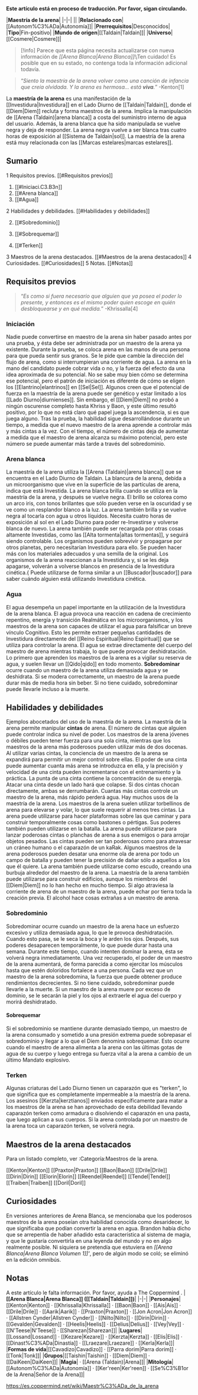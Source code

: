**Este artículo está en proceso de traducción. Por favor, sigan circulando.**


|**Maestría de la arena**|
|-|-|
||
|**Relacionado con**|[[Autonom%C3%ADa\|Autonomía]]|
|**Prerrequisitos**|Desconocidos|
|**Tipo**|Fin-positivo|
|**Mundo de origen**|[[Taldain\|Taldain]]|
|**Universo**|[[Cosmere\|Cosmere]]|
> [!info] Parece que esta página necesita actualizarse con nueva información de *[[Arena Blanca\|Arena Blanca]]*!¡Ten cuidado! Es posible que en su estado, no contenga toda la información adicional todavía.

>“*Siento la maestría de la arena volver como una canción de infancia que creía olvidada. Y la arena es hermosa… está **viva**.*”
\-Kenton[1]


La **maestría de la arena** es una manifestación de la [[Investidura\|Investidura]] en el Lado Diurno de [[Taldain\|Taldain]], donde el [[Diem\|Diem]] recluta y forma maestros de la arena. Implica la manipulación de [[Arena (Taldain)\|arena blanca]] a costa del suministro interno de agua del usuario. Además, la arena blanca que ha sido manipulada se vuelve negra y deja de responder. La arena negra vuelve a ser blanca tras cuatro horas de exposición al [[Sistema de Taldain\|sol]]. La maestría de la arena está muy relacionada con las [[Marcas estelares\|marcas estelares]].

## Sumario

1 Requisitos previos. [[#Requisitos previos]] 

1. [[#Iniciaci.C3.B3n]] 
1. [[#Arena blanca]] 
1. [[#Agua]] 


2 Habilidades y debilidades. [[#Habilidades y debilidades]] 

2. [[#Sobredominio]] 

2. [[#Sobrequemar]] 


2. [[#Terken]] 


3 Maestros de la arena destacados. [[#Maestros de la arena destacados]] 
4 Curiosidades. [[#Curiosidades]] 
5 Notas. [[#Notas]] 


## Requisitos previos
>“*Es como si fuera necesario que alguien que ya posea el poder lo presente, y entonces es el mismo poder quien escoge en quién desbloquearse y en qué medida.*”
\-Khrissalla[4]


### Iniciación
Nadie puede convertirse en maestro de la arena sin haber pasado antes por una prueba, y ésta debe ser administrada por un maestro de la arena ya existente. Durante la prueba, se coloca arena en las manos de una persona para que pueda sentir sus granos. Se le pide que cambie la dirección del flujo de arena, como si interrumpieran una corriente de agua. La arena en la mano del candidato puede cobrar vida o no, y la fuerza del efecto da una idea aproximada de su potencial. No se sabe muy bien cómo se determina ese potencial, pero el patrón de iniciación es diferente de cómo se eligen los [[Elantrino\|elantrinos]] en [[Sel\|Sel]]. Algunos creen que el potencial de fuerza en la maestría de la arena puede ser genético y estar limitado a los [[Lado Diurno\|diurnienses]]. Sin embargo, el [[Diem\|Diem]] no probó a ningún oscurense completo hasta Khriss y Baon, y este último resultó positivo, por lo que no está claro qué papel juega la ascendencia, si es que juega alguno. Tras la prueba, la habilidad sigue desarrollándose durante un tiempo, a medida que el nuevo maestro de la arena aprende a controlar más y más cintas a la vez. Con el tiempo, el número de cintas deja de aumentar a medida que el maestro de arena alcanza su máximo potencial, pero este número se puede aumentar más tarde a través del sobredominio.

### Arena blanca
La maestría de la arena utiliza la [[Arena (Taldain)\|arena blanca]] que se encuentra en el Lado Diurno de Taldain. La blancura de la arena, debida a un microorganismo que vive en la superficie de las partículas de arena, indica que está Investida. La arena blanca brilla cuando se utiliza en la maestría de la arena, y después se vuelve negra. El brillo se colorea como un arco iris, con tonos brillantes que sólo pueden verse en la oscuridad y se ve como un resplandor blanco a la luz. La arena también brilla y se vuelve negra al tocarla con agua u otros líquidos. Necesita cuatro horas de exposición al sol en el Lado Diurno para poder re-Investirse y volverse blanca de nuevo. La arena también puede ser recargada por otras cosas altamente Investidas, como las [[Alta tormenta\|altas tormentas]], y seguirá siendo controlable. Los organismos pueden sobrevivir y propagarse por otros planetas, pero necesitarían Investidura para ello. Se pueden hacer más con los materiales adecuados y una semilla de la original. Los organismos de la arena reaccionan a la Investidura y, si se les deja apagarse, volverán a volverse blancos en presencia de la Investidura cinética.{ Puede utilizarse de forma similar a un [[Buscador\|buscador]] para saber cuándo alguien está utilizando Investidura cinética.

### Agua
El agua desempeña un papel importante en la utilización de la Investidura de la arena blanca. El agua provoca una reacción en cadena de crecimiento repentino, energía y transición Realmática en los microorganismos, y los maestros de la arena son capaces de utilizar el agua para falsificar un breve vínculo Cognitivo. Esto les permite extraer pequeñas cantidades de Investidura directamente del [[Reino Espiritual\|Reino Espiritual]] que se utiliza para controlar la arena. El agua se extrae directamente del cuerpo del maestro de arena mientras trabaja, lo que puede provocar deshidratación. Lo primero que aprenden los maestros de la arena es a vigilar su reserva de agua, y suelen llevar un [[Qido\|qido]] en todo momento. **Sobredominar** ocurre cuando un maestro de la arena utiliza demasiada agua y se deshidrata. Si se modera correctamente, un maestro de la arena puede durar más de media hora sin beber. Si no tiene cuidado, sobredominar puede llevarle incluso a la muerte.

## Habilidades y debilidades
  Ejemplos abocetados del uso de la maestría de la arena.
La maestría de la arena permite manipular **cintas** de arena. El número de cintas que alguien puede controlar indica su nivel de poder. Los maestros de la arena jóvenes o débiles pueden tener fuerza para una sola cinta, mientras que los maestros de la arena más poderosos pueden utilizar más de dos docenas. Al utilizar varias cintas, la conciencia de un maestro de la arena se expandirá para permitir un mejor control sobre ellas. El poder de una cinta puede aumentar cuanta más arena se introduzca en ella, y la precisión y velocidad de una cinta pueden incrementarse con el entrenamiento y la práctica. La punta de una cinta contiene la concentración de su energía. Atacar una cinta desde un lado hará que colapse. Si dos cintas chocan directamente, ambas se derrumbarán. Cuantas más cintas controle un maestro de la arena, más rápido perderá agua.
Hay muchos usos de la maestría de la arena. Los maestros de la arena suelen utilizar torbellinos de arena para elevarse y volar, lo que suele requerir al menos tres cintas. La arena puede utilizarse para hacer plataformas sobre las que caminar y para construir temporalmente cosas como bastones o pértigas. Sus poderes también pueden utilizarse en la batalla. La arena puede utilizarse para lanzar poderosas cintas o planchas de arena a sus enemigos o para arrojar objetos pesados. Las cintas pueden ser tan poderosas como para atravesar un cráneo humano o el caparazón de un kaRak. Algunos maestros de la arena poderosos pueden desatar una enorme ola de arena por todo un campo de batalla y pueden tener la precisión de dañar sólo a aquellos a los que él quiere. La arena también puede utilizarse como escudo, creando una burbuja alrededor del maestro de la arena.
La maestría de la arena también puede utilizarse para construir edificios, aunque los miembros del [[Diem\|Diem]] no lo han hecho en mucho tiempo. Si algo atraviesa la corriente de arena de un maestro de la arena, puede echar por tierra toda la creación previa. El alcohol hace cosas extrañas a un maestro de arena.

### Sobredominio
Sobredominar ocurre cuando un maestro de la arena hace un esfuerzo excesivo y utiliza demasiada agua, lo que le provoca deshidratación. Cuando esto pasa, se le seca la boca y le arden los ojos. Después, sus poderes desaparecen temporalmente, lo que puede durar hasta una semana. Durante este tiempo, cuando intenten dominar la arena, ésta se volverá negra inmediatamente. Una vez recuperado, el poder de un maestro de la arena aumentará, de forma parecida a como ejercitar los músculos hasta que estén doloridos fortalece a una persona. Cada vez que un maestro de la arena sobredomina, la fuerza que puede obtener produce rendimientos decrecientes. Si no tiene cuidado, sobredominar puede llevarle a la muerte. Si un maestro de la arena muere por exceso de dominio, se le secarán la piel y los ojos al extraerle el agua del cuerpo y morirá deshidratado.

#### Sobrequemar
Si el sobredominio se mantiene durante demasiado tiempo, un maestro de la arena consumado y sometido a una presión extrema puede sobrepasar el sobredominio y llegar a lo que el Diem denomina sobrequemar. Esto ocurre cuando el maestro de arena alimenta a la arena con las últimas gotas de agua de su cuerpo y luego entrega su fuerza vital a la arena a cambio de un último Mandato explosivo.

### Terken
Algunas criaturas del Lado Diurno tienen un caparazón que es "terken", lo que significa que es completamente impermeable a la maestría de la arena. Los asesinos [[Kerzta\|kerztianos]] enviados específicamente para matar a los maestros de la arena se han aprovechado de esta debilidad llevando caparazón terken como armadura o disolviendo el caparazón en una pasta, que luego aplican a sus cuerpos. Si la arena controlada por un maestro de la arena toca un caparazón terken, se volverá negra.

## Maestros de la arena destacados
Para un listado completo, ver :Categoría:Maestros de la arena.

[[Kenton\|Kenton]]
[[Praxton\|Praxton]]
[[Baon\|Baon]]
[[Drile\|Drile]]
[[Dirin\|Dirin]]
[[Elorin\|Elorin]]
[[Reendel\|Reendel]]
[[Tendel\|Tendel]]
[[Traiben\|Traiben]]
[[Doril\|Doril]]

## Curiosidades
En versiones anteriores de Arena Blanca, se mencionaba que los poderosos maestros de la arena poseían otra habilidad conocida como desaridecer, lo que significaba que podían convertir la arena en agua. Brandon había dicho que se arrepentía de haber añadido esta característica al sistema de magia, y que le gustaría convertirla en una leyenda del mundo y no en algo realmente posible. Ni siquiera se pretendía que estuviera en *[[Arena Blanca\|Arena Blanca Volumen 1]]'*, pero de algún modo se coló; se eliminó en la edición omnibús.
## Notas

A este artículo le falta información. Por favor, ayuda a The Coppermind .
|**[[Arena Blanca\|Arena Blanca]] ([[Taldain\|Taldain]])**|
|-|-|
|**Personajes**|[[Kenton\|Kenton]] · [[Khrissalla\|Khrissalla]] · [[Baon\|Baon]] · [[Ais\|Ais]] · [[Drile\|Drile]] · [[Aarik\|Aarik]] · [[Praxton\|Praxton]] · [[Jon Acron\|Jon Acron]] · [[Allstren Cynder\|Allstren Cynder]] · [[Nilto\|Nilto]] · [[Dirin\|Dirin]] · [[Gevalden\|Gevalden]] · [[Heelis\|Heelis]] · [[Delius\|Delius]] · [[Vey\|Vey]] · [[N'Teese\|N'Teese]] · [[Sharezan\|Sharezan]]|
|**Lugares**|[[Lossand\|Lossand]] · [[Kezare\|Kezare]] · [[Kerzta\|Kerzta]] · [[Elis\|Elis]] · [[Dinast%C3%ADa\|Dinastía]] · [[Lraezare\|Lraezare]] · [[Kerla\|Kerla]]|
|**Formas de vida**|[[Cavadizo\|Cavadizo]] · [[Parra dorim\|Parra dorim]] · [[Tonk\|Tonk]]|
|**Grupos**|[[Taishin\|Taishin]] · [[Diem\|Diem]] · [[DaiKeen\|DaiKeen]]|
|**Magia**| · [[Arena (Taldain)\|Arena]]|
|**Mitología**|[[Autonom%C3%ADa\|Autonomía]] · [[Ker'reen\|Ker'reen]] · [[Se%C3%B1or de la Arena\|Señor de la Arena]]|



https://es.coppermind.net/wiki/Maestr%C3%ADa_de_la_arena
